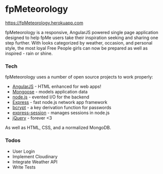 # fpMeteorology
https://fpMeteorology.herokuapp.com

fpMeteorology is a responsive, AngularJS powered single page application designed to help fpMe users take their inspiration seeking and sharing one step further. With looks categorized by weather, occasion, and personal style, the most loyal Free People girls can now be prepared as well as inspired - rain or shine.

### Tech

fpMeteorology uses a number of open source projects to work properly:

* [AngularJS] - HTML enhanced for web apps!
* [Mongoose] - models application data
* [node.js] - evented I/O for the backend
* [Express] - fast node.js network app framework
* [bcrypt] - a key derivation function for passwords
* [express-session] - manages sessions in node.js
* [jQuery] - forever <3

As well as HTML, CSS, and a normalized MongoDB.
### Todos

 - User Login
 - Implement Cloudinary
 - Integrate Weather API
 - Write Tests

[//]: #LinkSources

   [node.js]: <http://nodejs.org>
   [jQuery]: <http://jquery.com>
   [express]: <http://expressjs.com>
   [AngularJS]: <http://angularjs.org>
   [bcrypt]: <http://github.com/ncb000gt/node.bcrypt.js>
   [Mongoose]: <http://mongoosejs.com/>
   [express-session]: <https://github.com/expressjs/session>
